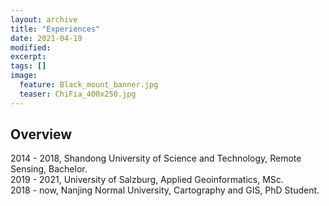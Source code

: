 ```yaml
---
layout: archive
title: "Experiences"
date: 2021-04-19
modified:
excerpt: 
tags: []
image:
  feature: Black_mount_banner.jpg
  teaser: ChiFia_400x250.jpg
---
```


## Overview

2014 - 2018, Shandong University of Science and Technology, Remote Sensing, Bachelor.  
2019 - 2021, University of Salzburg, Applied Geoinformatics, MSc.  
2018 - now, Nanjing Normal University, Cartography and GIS, PhD Student.  



